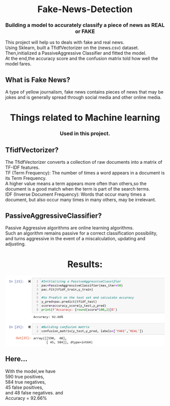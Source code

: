 <h1 align="center">Fake-News-Detection</h1>
<h3 align="center">Building a model to accurately classify a piece of news as REAL or FAKE</h3>
This project will help us to deals with fake and real news.
</br>
Using Sklearn, built a TfidfVectorizer on the (news.csv) dataset.
</br>
Then,initialized a PassiveAggressive Classifier and fitted the model.
</br>
At the end,the accuracy score and the confusion matrix told how well the model fares.



<h2 align = "left">What is Fake News?</h2>
A type of yellow journalism, fake news contains pieces of news that may be jokes and is generally spread through social media and other online media.


<h1 align="center">Things related to Machine learning</h1>
<h3 align="center">Used in this project.</h3>


<h2 align = "left">TfidfVectorizer?</h2>
The TfidfVectorizer converts a collection of raw documents into a matrix of TF-IDF features.
</br>
TF (Term Frequency): The number of times a word appears in a document is its Term Frequency.
</br>
A higher value means a term appears more often than others,so the document is a good match when the term is part of the search terms.
</br>
IDF (Inverse Document Frequency): Words that occur many times a document, but also occur many times in many others, may be irrelevant. 

</br>
<h2 align = "left">PassiveAggressiveClassifier?</h2>
Passive Aggressive algorithms are online learning algorithms.
</br>
Such an algorithm remains passive for a correct classification possibility, and turns aggressive in the event of a miscalculation, updating and adjusting.


<h1 align="center">Results:</h1>
<p><img align="center" src="https://github.com/crishabhkumar/Fake-News-Detection/blob/main/Screenshot%20(20).png" alt="crishabhkumar" /></p>
<h2 align = "left">Here...</h2>
With the model,we have</br>590 true positives,</br>584 true negatives,</br> 45 false positives,</br> and 48 false negatives.
and</br>
Accuracy = 92.66%






